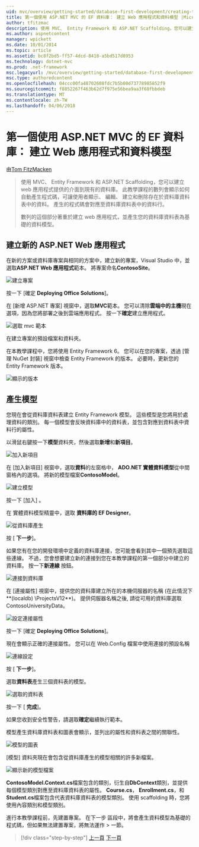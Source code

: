 ```yaml
---
uid: mvc/overview/getting-started/database-first-development/creating-the-web-application
title: 第一個使用 ASP.NET MVC 的 EF 資料庫： 建立 Web 應用程式和資料模型 |Microsoft 文件
author: tfitzmac
description: 使用 MVC、 Entity Framework 和 ASP.NET Scaffolding，您可以建立 web 應用程式提供的介面到現有的資料庫。 此教學課程里...
ms.author: aspnetcontent
manager: wpickett
ms.date: 10/01/2014
ms.topic: article
ms.assetid: bc8f2bd5-ff57-4dcd-8418-a5bd517d8953
ms.technology: dotnet-mvc
ms.prod: .net-framework
msc.legacyurl: /mvc/overview/getting-started/database-first-development/creating-the-web-application
msc.type: authoredcontent
ms.openlocfilehash: 04ccc00fa48702608fdc7b5b00d73778985852f9
ms.sourcegitcommit: f8852267f463b62d7f975e56bea9aa3f68fbbdeb
ms.translationtype: MT
ms.contentlocale: zh-TW
ms.lasthandoff: 04/06/2018
---
```

<a name="ef-database-first-with-aspnet-mvc-creating-the-web-application-and-data-models"></a>第一個使用 ASP.NET MVC 的 EF 資料庫： 建立 Web 應用程式和資料模型
====================
由[Tom FitzMacken](https://github.com/tfitzmac)

> 使用 MVC、 Entity Framework 和 ASP.NET Scaffolding，您可以建立 web 應用程式提供的介面到現有的資料庫。 此教學課程的數列會顯示如何自動產生程式碼，可讓使用者顯示、 編輯、 建立和刪除存在於資料庫資料表中的資料。 產生的程式碼會對應至資料庫資料表中的資料行。
> 
> 數列的這個部分著重於建立 web 應用程式，並產生您的資料庫資料表為基礎的資料模型。


## <a name="create-a-new-aspnet-web-application"></a>建立新的 ASP.NET Web 應用程式

在新的方案或資料庫專案與相同的方案中，建立新的專案，Visual Studio 中，並選取**ASP.NET Web 應用程式**範本。 將專案命名**ContosoSite**。

![建立專案](creating-the-web-application/_static/image1.png)

按一下 [確定 **Deploying Office Solutions**]。

在 [新增 ASP.NET 專案] 視窗中，選取**MVC**範本。 您可以清除**雲端中的主機**現在選項，因為您將部署之後到雲端應用程式。 按一下**確定**建立應用程式。

![選取 mvc 範本](creating-the-web-application/_static/image2.png)

在建立專案的預設檔案和資料夾。

在本教學課程中，您將使用 Entity Framework 6。 您可以在您的專案，透過 [管理 NuGet 封裝] 視窗中檢查 Entity Framework 的版本。 必要時，更新您的 Entity Framework 版本。

![顯示的版本](creating-the-web-application/_static/image3.png)

## <a name="generate-the-models"></a>產生模型

您現在會從資料庫資料表建立 Entity Framework 模型。 這些模型是您將用於處理資料的類別。 每一個模型會反映資料庫中的資料表，並包含對應到資料表中資料行的屬性。

以滑鼠右鍵按一下**模型**資料夾，然後選取**新增**和**新項目**。

![加入新項目](creating-the-web-application/_static/image4.png)

在 [加入新項目] 視窗中，選取**資料**的左窗格中， **ADO.NET 實體資料模型**從中間窗格內的選項。 將新的模型檔案**ContosoModel**。

![建立模型](creating-the-web-application/_static/image5.png)

按一下 [加入] 。

在 實體資料模型精靈中，選取 **資料庫的 EF Designer**。

![從資料庫產生](creating-the-web-application/_static/image6.png)

按 [ **下一步**]。

如果您有在您的開發環境中定義的資料庫連接，您可能會看到其中一個預先選取這些連線。 不過，您會想要建立新的連接到您在本教學課程的第一個部分中建立的資料庫。 按一下**新連線** 按鈕。

![連接到資料庫](creating-the-web-application/_static/image7.png)

在 [連接屬性] 視窗中，提供您的資料庫建立所在的本機伺服器的名稱 (在此情況下**(localdb) \ProjectsV12**)。 提供伺服器名稱之後, 請從可用的資料庫選取 ContosoUniversityData。

![設定連接屬性](creating-the-web-application/_static/image8.png)

按一下 [確定 **Deploying Office Solutions**]。

現在會顯示正確的連接屬性。 您可以在 Web.Config 檔案中使用連接的預設名稱

![連線設定](creating-the-web-application/_static/image9.png)

按 [ **下一步**]。

選取**資料表**產生三個資料表的模型。

![選取的資料表](creating-the-web-application/_static/image10.png)

按一下 [ **完成**]。

如果您收到安全性警告，請選取**確定**繼續執行範本。

模型產生資料庫資料表和圖表會顯示，並列出的屬性和資料表之間的關聯性。

![模型的圖表](creating-the-web-application/_static/image11.png)

[模型] 資料夾現在會包含從資料庫產生的模型相關的許多新檔案。

![顯示新的模型檔案](creating-the-web-application/_static/image12.png)

**ContosoModel.Context.cs**檔案包含的類別，衍生自**DbContext**類別，並提供每個模型類別對應至資料庫資料表的屬性。 **Course.cs**， **Enrollment.cs**，和**Student.cs**檔案包含代表資料庫資料表的模型類別。 使用 scaffolding 時，您將使用內容類別和模型類別。

進行本教學課程前，先建置專案。 在下一步 區段中，將會產生資料模型為基礎的程式碼，但如果無法建置專案，將無法運作 > 一節。

> [!div class="step-by-step"]
> [上一頁](setting-up-database.md)
> [下一頁](generating-views.md)
